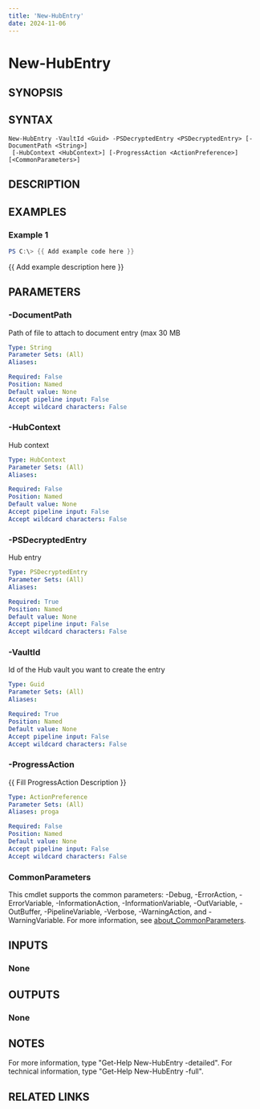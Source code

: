 ```yaml
---
title: 'New-HubEntry'
date: 2024-11-06
---
```



# New-HubEntry

## SYNOPSIS

## SYNTAX

```
New-HubEntry -VaultId <Guid> -PSDecryptedEntry <PSDecryptedEntry> [-DocumentPath <String>]
 [-HubContext <HubContext>] [-ProgressAction <ActionPreference>] [<CommonParameters>]
```

## DESCRIPTION
## EXAMPLES

### Example 1
```powershell
PS C:\> {{ Add example code here }}
```

{{ Add example description here }}

## PARAMETERS

### -DocumentPath
Path of file to attach to document entry (max 30 MB

```yaml
Type: String
Parameter Sets: (All)
Aliases:

Required: False
Position: Named
Default value: None
Accept pipeline input: False
Accept wildcard characters: False
```

### -HubContext
Hub context

```yaml
Type: HubContext
Parameter Sets: (All)
Aliases:

Required: False
Position: Named
Default value: None
Accept pipeline input: False
Accept wildcard characters: False
```

### -PSDecryptedEntry
Hub entry

```yaml
Type: PSDecryptedEntry
Parameter Sets: (All)
Aliases:

Required: True
Position: Named
Default value: None
Accept pipeline input: False
Accept wildcard characters: False
```

### -VaultId
Id of the Hub vault you want to create the entry

```yaml
Type: Guid
Parameter Sets: (All)
Aliases:

Required: True
Position: Named
Default value: None
Accept pipeline input: False
Accept wildcard characters: False
```

### -ProgressAction
{{ Fill ProgressAction Description }}

```yaml
Type: ActionPreference
Parameter Sets: (All)
Aliases: proga

Required: False
Position: Named
Default value: None
Accept pipeline input: False
Accept wildcard characters: False
```

### CommonParameters
This cmdlet supports the common parameters: -Debug, -ErrorAction, -ErrorVariable, -InformationAction, -InformationVariable, -OutVariable, -OutBuffer, -PipelineVariable, -Verbose, -WarningAction, and -WarningVariable. For more information, see [about_CommonParameters](http://go.microsoft.com/fwlink/?LinkID=113216).

## INPUTS

### None
## OUTPUTS

### None
## NOTES
For more information, type "Get-Help New-HubEntry -detailed".
For technical information, type "Get-Help New-HubEntry -full".

## RELATED LINKS
